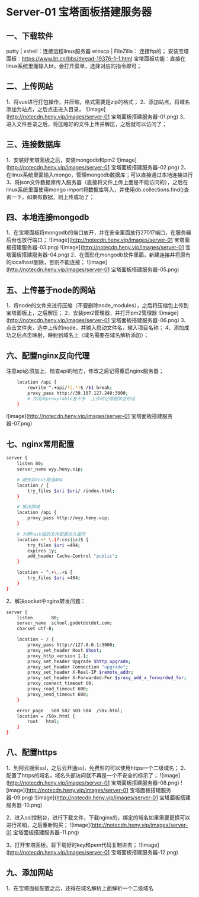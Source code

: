 # Server-01 宝塔面板搭建服务器
## 一、下载软件
putty | xshell：连接远程linux服务器
winscp | FileZilla： 连接ftp的；
安装宝塔面板：https://www.bt.cn/bbs/thread-19376-1-1.html
宝塔面板功能：直接在linux系统里面输入bt，会打开菜单，选择对应的指令即可；

## 二、上传网站
1、将vue进行打包操作，并压缩，格式需要是zip的格式；
2、添加站点，将域名添加为站点，之后点击进入目录，
![image](http://notecdn.heny.vip/images/server-01 宝塔面板搭建服务器-01.png)
3、进入文件目录之后，将压缩好的文件上传并解压，之后就可以访问了；


## 三、连接数据库
1、安装好宝塔面板之后，安装mongodb和pm2
![image](http://notecdn.heny.vip/images/server-01 宝塔面板搭建服务器-02.png)
2、在linux系统里面输入mongo，管理mongodb数据库；可以直接通过本地连接进行
3、将json文件数据库传入服务器（直接将文件上传上面是不能访问的），之后在linux系统里面使用mongo import将数据库导入，并使用db.collections.find()查询一下，如果有数据，则上传成功了；


## 四、本地连接mongodb
1、在宝塔面板将mongodb的端口放开，并在安全里面放行27017端口，在服务器后台也放行端口；
![image](http://notecdn.heny.vip/images/server-01 宝塔面板搭建服务器-03.png)
![image](http://notecdn.heny.vip/images/server-01 宝塔面板搭建服务器-04.png)
2、在图形化mongodb软件里面，新建连接并将原有的localhost删除，否则不能连接；
![image](http://notecdn.heny.vip/images/server-01 宝塔面板搭建服务器-05.png)



## 五、上传基于node的网站
1、将node的文件夹进行压缩（不要删除node_modules），之后将压缩包上传到宝塔面板上，之后解压；
2、安装pm2管理器，并打开pm2管理器
![image](http://notecdn.heny.vip/images/server-01 宝塔面板搭建服务器-06.png)
3、点击文件夹，选中上传的node，并输入启动文件名，输入项目名称；
4、添加成功之后点击映射，映射到域名上（域名需要在域名解析添加）；



## 六、配置nginx反向代理
注意api必须加上，检查api的地方，修改之后记得重启nginx服务器；
```sh
    location /api {
        rewrite ^.+api/?(.*)$ /$1 break;
        proxy_pass http://39.107.127.240:3000;
        # 作用和proxyTable差不多  上传时记得删除这句话
    }
```
![image](http://notecdn.heny.vip/images/server-01 宝塔面板搭建服务器-07.png)

## 七、nginx常用配置
```sh
server {
    listen 80;
    server_name wyy.heny.vip;

    # 避免非root路径404
    location / {
        try_files $uri $uri/ /index.html;
    }

    # 解决跨域
    location /api {
        proxy_pass http://wyy.heny.vip;
    }

    # 为带hash值的文件配置永久缓存
    location ~* \.(?:css|js)$ {
        try_files $uri =404;
        expires 1y;
        add_header Cache-Control "public";
    }

    location ~ ^.+\..+$ {
        try_files $uri =404;
    }
}
```
2、解决socket中nginx转发问题：
```sh
server {
    listen       80;
    server_name  school.godotdotdot.com;
    charset utf-8;

    location ~ / {
        proxy_pass http://127.0.0.1:3000;
        proxy_set_header Host $host;
        proxy_http_version 1.1;
        proxy_set_header Upgrade $http_upgrade;
        proxy_set_header Connection "upgrade";
        proxy_set_header X-Real-IP $remote_addr;
        proxy_set_header X-Forwarded-For $proxy_add_x_forwarded_for;
        proxy_connect_timeout 60;
        proxy_read_timeout 600;
        proxy_send_timeout 600;
    }

    error_page   500 502 503 504  /50x.html;
    location = /50x.html {
        root   html;
    }
}
```

## 八、配置https
1、到阿云搜索ssl，之后云开通ssl，免费型的可以使用https一个二级域名；
2、配置了https的域名，域名头部访问就不再是一个不安全的标示了；
![image](http://notecdn.heny.vip/images/server-01 宝塔面板搭建服务器-08.png)
![image](http://notecdn.heny.vip/images/server-01 宝塔面板搭建服务器-09.png)
![image](http://notecdn.heny.vip/images/server-01 宝塔面板搭建服务器-10.png)


2、进入ssl控制台，进行下载文件，下载nginx的，绑定的域名如果需要更换可以进行吊销，之后重新购买；
![image](http://notecdn.heny.vip/images/server-01 宝塔面板搭建服务器-11.png)

3、打开宝塔面板，将下载好的key和pem代码复制进去；
![image](http://notecdn.heny.vip/images/server-01 宝塔面板搭建服务器-12.png)




## 九、添加网站
1、在宝塔面板配置之后，还得在域名解析上面解析一个二级域名


